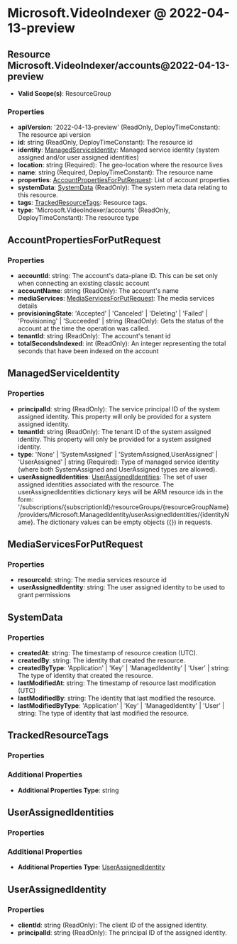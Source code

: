 # Microsoft.VideoIndexer @ 2022-04-13-preview

## Resource Microsoft.VideoIndexer/accounts@2022-04-13-preview
* **Valid Scope(s)**: ResourceGroup
### Properties
* **apiVersion**: '2022-04-13-preview' (ReadOnly, DeployTimeConstant): The resource api version
* **id**: string (ReadOnly, DeployTimeConstant): The resource id
* **identity**: [ManagedServiceIdentity](#managedserviceidentity): Managed service identity (system assigned and/or user assigned identities)
* **location**: string (Required): The geo-location where the resource lives
* **name**: string (Required, DeployTimeConstant): The resource name
* **properties**: [AccountPropertiesForPutRequest](#accountpropertiesforputrequest): List of account properties
* **systemData**: [SystemData](#systemdata) (ReadOnly): The system meta data relating to this resource.
* **tags**: [TrackedResourceTags](#trackedresourcetags): Resource tags.
* **type**: 'Microsoft.VideoIndexer/accounts' (ReadOnly, DeployTimeConstant): The resource type

## AccountPropertiesForPutRequest
### Properties
* **accountId**: string: The account's data-plane ID. This can be set only when connecting an existing classic account
* **accountName**: string (ReadOnly): The account's name
* **mediaServices**: [MediaServicesForPutRequest](#mediaservicesforputrequest): The media services details
* **provisioningState**: 'Accepted' | 'Canceled' | 'Deleting' | 'Failed' | 'Provisioning' | 'Succeeded' | string (ReadOnly): Gets the status of the account at the time the operation was called.
* **tenantId**: string (ReadOnly): The account's tenant id
* **totalSecondsIndexed**: int (ReadOnly): An integer representing the total seconds that have been indexed on the account

## ManagedServiceIdentity
### Properties
* **principalId**: string (ReadOnly): The service principal ID of the system assigned identity. This property will only be provided for a system assigned identity.
* **tenantId**: string (ReadOnly): The tenant ID of the system assigned identity. This property will only be provided for a system assigned identity.
* **type**: 'None' | 'SystemAssigned' | 'SystemAssigned,UserAssigned' | 'UserAssigned' | string (Required): Type of managed service identity (where both SystemAssigned and UserAssigned types are allowed).
* **userAssignedIdentities**: [UserAssignedIdentities](#userassignedidentities): The set of user assigned identities associated with the resource. The userAssignedIdentities dictionary keys will be ARM resource ids in the form: '/subscriptions/{subscriptionId}/resourceGroups/{resourceGroupName}/providers/Microsoft.ManagedIdentity/userAssignedIdentities/{identityName}. The dictionary values can be empty objects ({}) in requests.

## MediaServicesForPutRequest
### Properties
* **resourceId**: string: The media services resource id
* **userAssignedIdentity**: string: The user assigned identity to be used to grant permissions

## SystemData
### Properties
* **createdAt**: string: The timestamp of resource creation (UTC).
* **createdBy**: string: The identity that created the resource.
* **createdByType**: 'Application' | 'Key' | 'ManagedIdentity' | 'User' | string: The type of identity that created the resource.
* **lastModifiedAt**: string: The timestamp of resource last modification (UTC)
* **lastModifiedBy**: string: The identity that last modified the resource.
* **lastModifiedByType**: 'Application' | 'Key' | 'ManagedIdentity' | 'User' | string: The type of identity that last modified the resource.

## TrackedResourceTags
### Properties
### Additional Properties
* **Additional Properties Type**: string

## UserAssignedIdentities
### Properties
### Additional Properties
* **Additional Properties Type**: [UserAssignedIdentity](#userassignedidentity)

## UserAssignedIdentity
### Properties
* **clientId**: string (ReadOnly): The client ID of the assigned identity.
* **principalId**: string (ReadOnly): The principal ID of the assigned identity.


